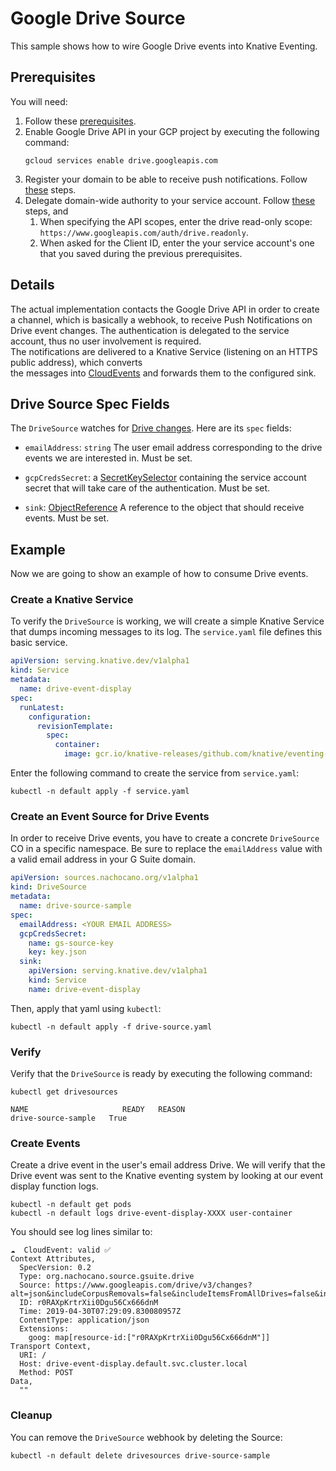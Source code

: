 # Google Drive Source 

This sample shows how to wire Google Drive events into Knative Eventing.

## Prerequisites

You will need:

1. Follow these [prerequisites](https://github.com/nachocano/gsuite-source#prerequisites).
1. Enable Google Drive API in your GCP project by executing the following command: 
    ```shell
    gcloud services enable drive.googleapis.com
    ```
1. Register your domain to be able to receive push notifications. Follow [these](https://developers.google.com/drive/api/v3/push#registering-your-domain) steps.
1. Delegate domain-wide authority to your service account. 
Follow [these](https://developers.google.com/drive/api/v3/about-auth#perform_g_suite_domain-wide_delegation_of_authority) steps, and
    1. When specifying the API scopes, enter the drive read-only scope: `https://www.googleapis.com/auth/drive.readonly`. 
    1. When asked for the Client ID, enter the your service account's one that you saved during the previous prerequisites.

## Details
The actual implementation contacts the Google Drive API in order to create a 
channel, which is basically a webhook, to receive Push Notifications on Drive event changes. 
The authentication is delegated to the service account, thus no user involvement is required.    
The notifications are delivered to a Knative Service (listening on an HTTPS public address), which converts  
the messages into [CloudEvents](https://github.com/cloudevents/spec) and forwards them to the configured sink.

## Drive Source Spec Fields

The `DriveSource` watches for [Drive changes](https://developers.google.com/drive/api/v3/reference/changes/watch). 
Here are its `spec` fields:

- `emailAddress`: `string` The user email address corresponding to the drive events we are interested in. Must be set.

- `gcpCredsSecret`: a [SecretKeySelector](https://kubernetes.io/docs/reference/generated/kubernetes-api/v1.12/#secretkeyselector-v1-core)
  containing the service account secret that will take care of the authentication. Must be set.
- `sink`:
  [ObjectReference](https://kubernetes.io/docs/reference/generated/kubernetes-api/v1.12/#objectreference-v1-core)
  A reference to the object that should receive events. Must be set.

## Example

Now we are going to show an example of how to consume Drive events.

### Create a Knative Service

To verify the `DriveSource` is working, we will create a simple Knative Service that dumps incoming messages to its log. 
The `service.yaml` file defines this basic service.

```yaml
apiVersion: serving.knative.dev/v1alpha1
kind: Service
metadata:
  name: drive-event-display
spec:
  runLatest:
    configuration:
      revisionTemplate:
        spec:
          container:
            image: gcr.io/knative-releases/github.com/knative/eventing-sources/cmd/event_display@sha256:bf45b3eb1e7fc4cb63d6a5a6416cf696295484a7662e0cf9ccdf5c080542c21d
```

Enter the following command to create the service from `service.yaml`:

```shell
kubectl -n default apply -f service.yaml
```

### Create an Event Source for Drive Events

In order to receive Drive events, you have to create a concrete 
`DriveSource` CO in a specific namespace. Be sure to replace the
`emailAddress` value with a valid email address in your G Suite domain.

```yaml
apiVersion: sources.nachocano.org/v1alpha1
kind: DriveSource
metadata:
  name: drive-source-sample
spec:
  emailAddress: <YOUR EMAIL ADDRESS>
  gcpCredsSecret:
    name: gs-source-key
    key: key.json
  sink:
    apiVersion: serving.knative.dev/v1alpha1
    kind: Service
    name: drive-event-display
```

Then, apply that yaml using `kubectl`:

```shell
kubectl -n default apply -f drive-source.yaml
```

### Verify

Verify that the `DriveSource` is ready by executing the following command:

```shell
kubectl get drivesources
```
```
NAME                     READY   REASON
drive-source-sample   True
```

### Create Events

Create a drive event in the user's email address Drive. 
We will verify that the Drive event was sent to the Knative eventing system
by looking at our event display function logs.

```shell
kubectl -n default get pods
kubectl -n default logs drive-event-display-XXXX user-container
```

You should see log lines similar to:

```
☁️  CloudEvent: valid ✅
Context Attributes,
  SpecVersion: 0.2
  Type: org.nachocano.source.gsuite.drive
  Source: https://www.googleapis.com/drive/v3/changes?alt=json&includeCorpusRemovals=false&includeItemsFromAllDrives=false&includeRemoved=true&includeTeamDriveItems=false&pageSize=100&pageToken=30&prettyPrint=false&restrictToMyDrive=false&spaces=drive&supportsAllDrives=false&supportsTeamDrives=false&alt=json
  ID: r0RAXpKrtrXii0Dgu56Cx666dnM
  Time: 2019-04-30T07:29:09.830080957Z
  ContentType: application/json
  Extensions:
    goog: map[resource-id:["r0RAXpKrtrXii0Dgu56Cx666dnM"]]
Transport Context,
  URI: /
  Host: drive-event-display.default.svc.cluster.local
  Method: POST
Data,
  ""
```

### Cleanup

You can remove the `DriveSource` webhook by deleting the Source:

```shell
kubectl -n default delete drivesources drive-source-sample
```

